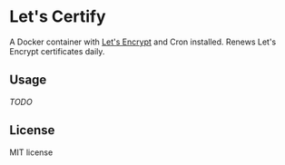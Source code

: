 # Let's Certify

A Docker container with [Let's Encrypt](https://letsencrypt.org) and Cron installed. Renews Let's Encrypt certificates daily.

## Usage

_TODO_

## License

MIT license